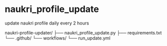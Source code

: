 # naukri_profile_update
update naukri profile daily every 2 hours

naukri-profile-updater/
├── naukri_profile_update.py
├── requirements.txt
└── .github/
    └── workflows/
        └── run_update.yml

